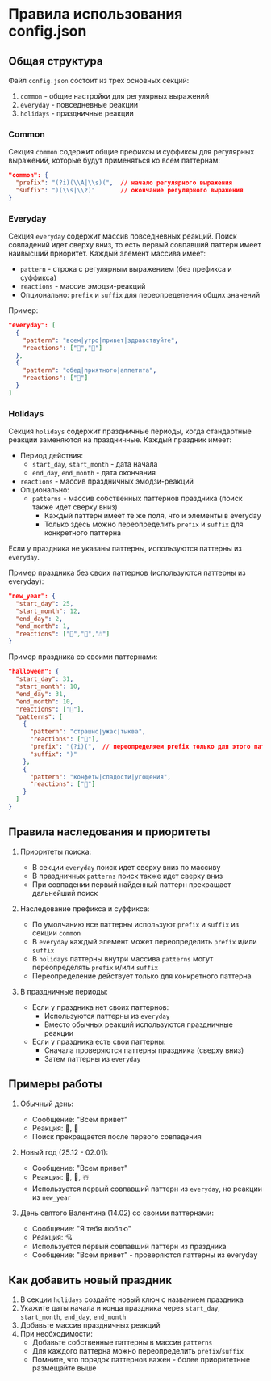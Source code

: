 # Правила использования config.json

## Общая структура

Файл `config.json` состоит из трех основных секций:
1. `common` - общие настройки для регулярных выражений
2. `everyday` - повседневные реакции
3. `holidays` - праздничные реакции

### Common

Секция `common` содержит общие префиксы и суффиксы для регулярных выражений, которые будут применяться ко всем паттернам:
```json
"common": {
  "prefix": "(?i)(\\A|\\s)(",  // начало регулярного выражения
  "suffix": ")(\\s|\\z)"       // окончание регулярного выражения
}
```

### Everyday

Секция `everyday` содержит массив повседневных реакций. Поиск совпадений идет сверху вниз, то есть первый совпавший паттерн имеет наивысший приоритет.
Каждый элемент массива имеет:
- `pattern` - строка с регулярным выражением (без префикса и суффикса)
- `reactions` - массив эмодзи-реакций
- Опционально: `prefix` и `suffix` для переопределения общих значений

Пример:
```json
"everyday": [
  {
    "pattern": "всем|утро|привет|здравствуйте",
    "reactions": ["🤝","🫡"]
  },
  {
    "pattern": "обед|приятного|аппетита",
    "reactions": ["🌭"]
  }
]
```

### Holidays

Секция `holidays` содержит праздничные периоды, когда стандартные реакции заменяются на праздничные.
Каждый праздник имеет:
- Период действия:
  - `start_day`, `start_month` - дата начала
  - `end_day`, `end_month` - дата окончания
- `reactions` - массив праздничных эмодзи-реакций
- Опционально: 
  - `patterns` - массив собственных паттернов праздника (поиск также идет сверху вниз)
    - Каждый паттерн имеет те же поля, что и элементы в everyday
    - Только здесь можно переопределить `prefix` и `suffix` для конкретного паттерна

Если у праздника не указаны паттерны, используются паттерны из `everyday`.

Пример праздника без своих паттернов (используются паттерны из everyday):
```json
"new_year": {
  "start_day": 25,
  "start_month": 12,
  "end_day": 2,
  "end_month": 1,
  "reactions": ["🎅","🎄","☃️"]
}
```

Пример праздника со своими паттернами:
```json
"halloween": {
  "start_day": 31,
  "start_month": 10,
  "end_day": 31,
  "end_month": 10,
  "reactions": ["🎃"],
  "patterns": [
    {
      "pattern": "страшно|ужас|тыква",
      "reactions": ["👻"],
      "prefix": "(?i)(",  // переопределяем prefix только для этого паттерна
      "suffix": ")"
    },
    {
      "pattern": "конфеты|сладости|угощения",
      "reactions": ["🎃"]
    }
  ]
}
```

## Правила наследования и приоритеты

1. Приоритеты поиска:
   - В секции `everyday` поиск идет сверху вниз по массиву
   - В праздничных `patterns` поиск также идет сверху вниз
   - При совпадении первый найденный паттерн прекращает дальнейший поиск

2. Наследование префикса и суффикса:
   - По умолчанию все паттерны используют `prefix` и `suffix` из секции `common`
   - В `everyday` каждый элемент может переопределить `prefix` и/или `suffix`
   - В `holidays` паттерны внутри массива `patterns` могут переопределять `prefix` и/или `suffix`
   - Переопределение действует только для конкретного паттерна

3. В праздничные периоды:
   - Если у праздника нет своих паттернов:
     - Используются паттерны из `everyday`
     - Вместо обычных реакций используются праздничные реакции
   - Если у праздника есть свои паттерны:
     - Сначала проверяются паттерны праздника (сверху вниз)
     - Затем паттерны из `everyday`

## Примеры работы

1. Обычный день:
   - Сообщение: "Всем привет"
   - Реакция: 🤝, 🫡
   - Поиск прекращается после первого совпадения

2. Новый год (25.12 - 02.01):
   - Сообщение: "Всем привет"
   - Реакция: 🎅, 🎄, ☃️
   - Используется первый совпавший паттерн из `everyday`, но реакции из `new_year`

3. День святого Валентина (14.02) со своими паттернами:
   - Сообщение: "Я тебя люблю"
   - Реакция: 💘
   - Используется первый совпавший паттерн из праздника
   - Сообщение: "Всем привет" - проверяются паттерны из everyday

## Как добавить новый праздник

1. В секции `holidays` создайте новый ключ с названием праздника
2. Укажите даты начала и конца праздника через `start_day`, `start_month`, `end_day`, `end_month`
3. Добавьте массив праздничных реакций
4. При необходимости:
   - Добавьте собственные паттерны в массив `patterns`
   - Для каждого паттерна можно переопределить `prefix`/`suffix`
   - Помните, что порядок паттернов важен - более приоритетные размещайте выше 
